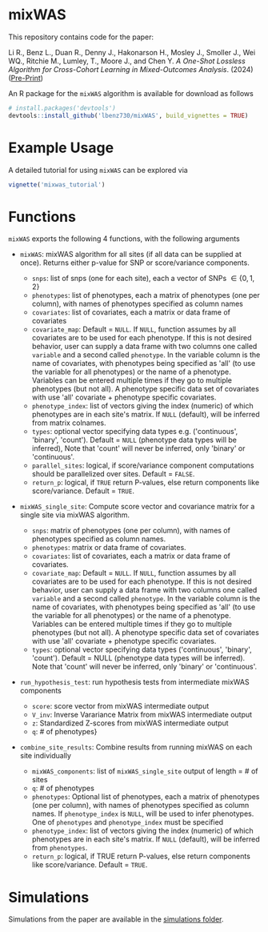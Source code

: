 # mixWAS

This repository contains code for the paper: 

Li R., Benz L., Duan R., Denny J., Hakonarson H., Mosley J., Smoller J., Wei WQ., Ritchie M., Lumley, T.,  Moore J., and Chen Y. _A One-Shot Lossless Algorithm for Cross-Cohort Learning in Mixed-Outcomes Analysis_. (2024) ([Pre-Print](https://www.medrxiv.org/content/10.1101/2024.01.09.24301073))


An R package for the `mixWAS` algorithm is available for download as follows

``` r
# install.packages('devtools')
devtools::install_github('lbenz730/mixWAS', build_vignettes = TRUE)
```

# Example Usage
A detailed tutorial for using `mixWAS` can be explored via

``` r
vignette('mixwas_tutorial') 
```

# Functions
`mixWAS` exports the following 4 functions, with the following arguments


* `mixWAS`: mixWAS algorithm for all sites (if all data can be supplied at once). Returns either p-value for SNP or score/variance components.
    * `snps`: list of snps (one for each site), each a vector of SNPs $\in \{0,1,2\}$
    * `phenotypes`: list of phenotypes, each a matrix of phenotypes (one per column), with names of phenotypes specified as column names
    * `covariates`: list of covariates, each a matrix or data frame of covariates
    * `covariate_map`: Default = `NULL`. If `NULL`, function assumes by all covariates are to be used for each phenotype. If this is not desired behavior, user can supply a data frame with two columns one called `variable` and a second called `phenotype`. In the variable column is the name of covariates, with phenotypes being specified as 'all' (to use the variable for all phenotypes) or the name of a phenotype. Variables can be entered multiple times if they go to multiple phenotypes (but not all). A phenotype specific data set of covariates with use 'all' covariate + phenotype specific covariates.
    * `phenotype_index`: list of vectors giving the index (numeric) of which phenotypes are in each site's matrix. If `NULL` (default), will be inferred from matrix colnames.
    * `types`: optional vector specifying data types e.g. ('continuous', 'binary', 'count'). Default = `NULL` (phenotype data types will be inferred), Note that 'count' will never be inferred, only 'binary' or 'continuous'.
    * `parallel_sites`: logical, if score/variance component computations should be parallelized over sites. Default = `FALSE`.
    * `return_p`: logical, if `TRUE` return P-values, else return components like score/variance. Default = `TRUE`.

* `mixWAS_single_site`: Compute score vector and covariance matrix for a single site via mixWAS algorithm.
    * `snps`: matrix of phenotypes (one per column), with names of phenotypes specified as column names.
    * `phenotypes`: matrix or data frame of covariates.
    * `covariates`: list of covariates, each a matrix or data frame of covariates.
    * `covariate_map`: Default = `NULL`. If `NULL`, function assumes by all covariates are to be used for each phenotype. If this is not desired behavior, user can supply a data frame with two columns one called `variable` and a second called `phenotype`. In the variable column is the name of covariates, with phenotypes being specified as 'all' (to use the variable for all phenotypes) or the name of a phenotype. Variables can be entered multiple times if they go to multiple phenotypes (but not all). A phenotype specific data set of covariates with use 'all' covariate + phenotype specific covariates.
    * `types`: optional vector specifying data types ('continuous', 'binary', 'count'). Default = NULL (phenotype data types will be inferred). Note that 'count' will never be inferred, only 'binary' or 'continuous'.
    
* `run_hypothesis_test`: run hypothesis tests from intermediate mixWAS components
  * `score`: score vector from mixWAS intermediate output
  * `V_inv`: Inverse Varariance Matrix from mixWAS intermediate output
  * `z`: Standardized Z-scores from mixWAS intermediate output
  * `q`: # of phenotypes}

* `combine_site_results`: Combine results from running mixWAS on each site individually
    * `mixWAS_components`:	list of  `mixWAS_single_site` output of length = # of sites
    * `q`: # of phenotypes
    * `phenotypes`:	Optional list of phenotypes, each a matrix of phenotypes (one per column), with names of phenotypes specified as column names. If `phenotype_index` is `NULL`, will be used to infer phenotypes. One of `phenotypes` and `phenotype_index` must be specified
    * `phenotype_index`:	list of vectors giving the index (numeric) of which phenotypes are in each site's matrix. If `NULL` (default), will be inferred from `phenotypes`.
    * `return_p`: logical, if TRUE return P-values, else return components like score/variance. Default = `TRUE`.

# Simulations

Simulations from the paper are available in the [simulations folder](https://github.com/lbenz730/mixWAS/tree/main/simulations).
